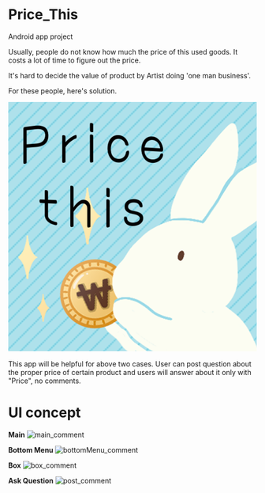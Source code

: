 # Price_This
Android app project

Usually, people do not know how much the price of this used goods.
It costs a lot of time to figure out the price.

It's hard to decide the value of product by Artist doing 'one man business'.

For these people, here's solution.

![logo](./documents/Concept_image/logo.png)

This app will be helpful for above two cases.
User can post question about the proper price of certain product and users will answer about it only with "Price", no comments.


# UI concept
**Main** 
![main_comment](./documents/Concept_image/with_comment/main_comment.png)

**Bottom Menu**
![bottomMenu_comment](./documents/Concept_image/with_comment/bottomMenu_comment.png)

**Box** 
![box_comment](./documents/Concept_image/with_comment/box_comment.png)

**Ask Question**
![post_comment](./documents/Concept_image/with_comment/post_comment.png)
